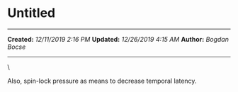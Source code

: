 Untitled
========

  -------------- ----------------------
  **Created:**   *12/11/2019 2:16 PM*
  **Updated:**   *12/26/2019 4:15 AM*
  **Author:**    *Bogdan Bocse*
  -------------- ----------------------

\

Also, spin-lock pressure as means to decrease temporal latency.

 
